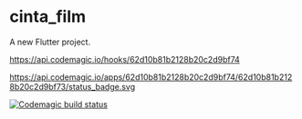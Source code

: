 # cinta_film

A new Flutter project.

https://api.codemagic.io/hooks/62d10b81b2128b20c2d9bf74

https://api.codemagic.io/apps/62d10b81b2128b20c2d9bf74/62d10b81b2128b20c2d9bf73/status_badge.svg

[![Codemagic build status](https://api.codemagic.io/apps/62d10b81b2128b20c2d9bf74/62d10b81b2128b20c2d9bf73/status_badge.svg)](https://codemagic.io/apps/62d10b81b2128b20c2d9bf74/62d10b81b2128b20c2d9bf73/latest_build)
